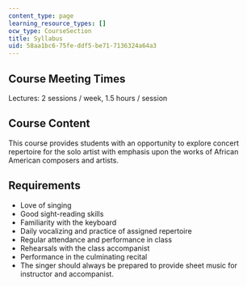 ```yaml
---
content_type: page
learning_resource_types: []
ocw_type: CourseSection
title: Syllabus
uid: 58aa1bc6-75fe-ddf5-be71-7136324a64a3
---
```


Course Meeting Times
--------------------

Lectures: 2 sessions / week, 1.5 hours / session

Course Content
--------------

This course provides students with an opportunity to explore concert repertoire for the solo artist with emphasis upon the works of African American composers and artists.

Requirements
------------

*   Love of singing
*   Good sight-reading skills
*   Familiarity with the keyboard
*   Daily vocalizing and practice of assigned repertoire
*   Regular attendance and performance in class
*   Rehearsals with the class accompanist
*   Performance in the culminating recital
*   The singer should always be prepared to provide sheet music for instructor and accompanist.